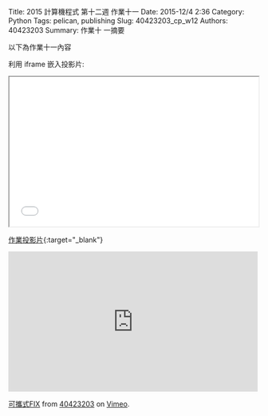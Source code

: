 Title: 2015 計算機程式 第十二週 作業十一
Date: 2015-12/4 2:36
Category: Python
Tags: pelican, publishing
Slug: 40423203_cp_w12
Authors: 40423203
Summary: 作業十 一摘要

以下為作業十一內容

利用 iframe 嵌入投影片:

<iframe src="40423203_cp_w12_p.html" width="500" height="300"></iframe>

[作業投影片](40423203_cp_w12_p.html){:target="_blank"}

<iframe src="https://player.vimeo.com/video/150477842" width="500" height="281" frameborder="0" webkitallowfullscreen mozallowfullscreen allowfullscreen></iframe> <p><a href="https://vimeo.com/150477842">可攜式FIX</a> from <a href="https://vimeo.com/user46241007">40423203</a> on <a href="https://vimeo.com">Vimeo</a>.</p>